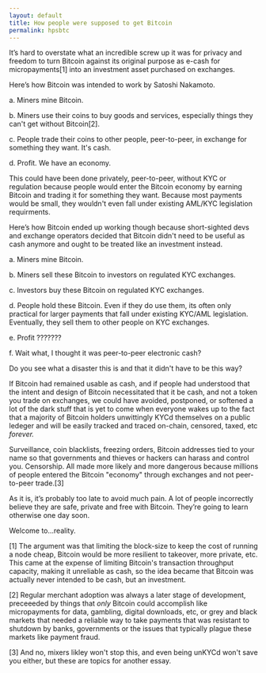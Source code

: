 ```yaml
---
layout: default
title: How people were supposed to get Bitcoin
permalink: hpsbtc
---
```


It’s hard to overstate what an incredible screw up it was
for privacy and freedom to turn Bitcoin against its
original purpose as e-cash for micropayments[1] into an
investment asset purchased on exchanges.

Here’s how Bitcoin was intended to work by Satoshi
Nakamoto. 

a. Miners mine Bitcoin.

b. Miners use their coins to buy goods and services, 
   especially things they can't get without Bitcoin[2]. 
   
c. People trade their coins to other people, peer-to-peer, 
   in exchange for something they want. It's cash. 
   
d. Profit. We have an economy.

This could have been done privately, peer-to-peer, without
KYC or regulation because people would enter the Bitcoin
economy by earning Bitcoin and trading it for something
they want. Because most payments would be small, they
wouldn't even fall under existing AML/KYC legislation
requirments.

Here’s how Bitcoin ended up working though because
short-sighted devs and exchange operators decided that
Bitcoin didn't need to be useful as cash anymore and ought
to be treated like an investment instead.

a. Miners mine Bitcoin. 

b. Miners sell these Bitcoin to investors on regulated KYC 
   exchanges. 
   
c. Investors buy these Bitcoin on regulated KYC exchanges.

d. People hold these Bitcoin. Even if they do use them, its 
   often only practical for larger payments that fall under 
   existing KYC/AML legislation. Eventually, they sell them 
   to other people on KYC exchanges.
   
e. Profit ??????? 

f. Wait what, I thought it was peer-to-peer electronic cash?

Do you see what a disaster this is and that it didn't have
to be this way?

If Bitcoin had remained usable as cash, and if people had
understood that the intent and design of Bitcoin
necessitated that it be cash, and not a token you trade on
exchanges, we could have avoided, postponed, or softened a
lot of the dark stuff that is yet to come when everyone
wakes up to the fact that a majority of Bitcoin holders
unwittingly KYCd themselves on a public ledeger and will be
easily tracked and traced on-chain, censored, taxed,
etc *forever.*

Surveillance, coin blacklists, freezing orders, Bitcoin
addresses tied to your name so that governments and thieves
or hackers can harass and control you. Censorship. All made
more likely and more dangerous because millions of people
entered the Bitcoin "economy" through exchanges and not
peer-to-peer trade.[3]

As it is, it’s probably too late to avoid much pain. A lot
of people incorrectly believe they are safe, private and
free with Bitcoin. They’re going to learn otherwise one day
soon.

Welcome to...reality.
 
[1] The argument was that limiting the block-size to keep
the cost of running a node cheap, Bitcoin would be more
resilient to takeover, more private, etc. This came at the
expense of limiting Bitcoin's transaction throughput
capacity, making it unreliable as cash, so the idea became
that Bitcoin was actually never intended to be cash, but an
investment. 

[2] Regular merchant adoption was always a later stage of
development, preceeeded by things that *only* Bitcoin could
accomplish like micropayments for data, gambling, digital
downloads, etc, or grey and black markets that needed a
reliable way to take payments that was resistant to
shutdown by banks, governments or the issues that typically
plague these markets like payment fraud.

[3] And no, mixers likley won't stop this, and even being
unKYCd won't save you either, but these are topics for
another essay.
